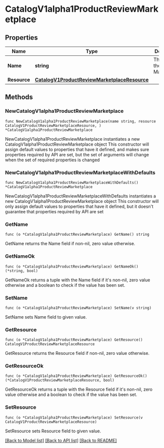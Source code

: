 # CatalogV1alpha1ProductReviewMarketplace

## Properties

Name | Type | Description | Notes
------------ | ------------- | ------------- | -------------
**Name** | **string** | The name of the Marketplace. | 
**Resource** | [**CatalogV1ProductReviewMarketplaceResource**](CatalogV1ProductReviewMarketplaceResource.md) |  | 

## Methods

### NewCatalogV1alpha1ProductReviewMarketplace

`func NewCatalogV1alpha1ProductReviewMarketplace(name string, resource CatalogV1ProductReviewMarketplaceResource, ) *CatalogV1alpha1ProductReviewMarketplace`

NewCatalogV1alpha1ProductReviewMarketplace instantiates a new CatalogV1alpha1ProductReviewMarketplace object
This constructor will assign default values to properties that have it defined,
and makes sure properties required by API are set, but the set of arguments
will change when the set of required properties is changed

### NewCatalogV1alpha1ProductReviewMarketplaceWithDefaults

`func NewCatalogV1alpha1ProductReviewMarketplaceWithDefaults() *CatalogV1alpha1ProductReviewMarketplace`

NewCatalogV1alpha1ProductReviewMarketplaceWithDefaults instantiates a new CatalogV1alpha1ProductReviewMarketplace object
This constructor will only assign default values to properties that have it defined,
but it doesn't guarantee that properties required by API are set

### GetName

`func (o *CatalogV1alpha1ProductReviewMarketplace) GetName() string`

GetName returns the Name field if non-nil, zero value otherwise.

### GetNameOk

`func (o *CatalogV1alpha1ProductReviewMarketplace) GetNameOk() (*string, bool)`

GetNameOk returns a tuple with the Name field if it's non-nil, zero value otherwise
and a boolean to check if the value has been set.

### SetName

`func (o *CatalogV1alpha1ProductReviewMarketplace) SetName(v string)`

SetName sets Name field to given value.


### GetResource

`func (o *CatalogV1alpha1ProductReviewMarketplace) GetResource() CatalogV1ProductReviewMarketplaceResource`

GetResource returns the Resource field if non-nil, zero value otherwise.

### GetResourceOk

`func (o *CatalogV1alpha1ProductReviewMarketplace) GetResourceOk() (*CatalogV1ProductReviewMarketplaceResource, bool)`

GetResourceOk returns a tuple with the Resource field if it's non-nil, zero value otherwise
and a boolean to check if the value has been set.

### SetResource

`func (o *CatalogV1alpha1ProductReviewMarketplace) SetResource(v CatalogV1ProductReviewMarketplaceResource)`

SetResource sets Resource field to given value.



[[Back to Model list]](../README.md#documentation-for-models) [[Back to API list]](../README.md#documentation-for-api-endpoints) [[Back to README]](../README.md)


